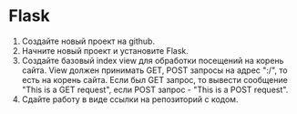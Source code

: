 # Flask
1. Создайте новый проект на github.
2. Начните новый проект и установите Flask.
3. Cоздайте базовый index view для обработки посещений на корень сайта. View должен принимать GET, POST запросы на адрес "<host>:<port>/", то есть на корень сайта. Если был GET запрос, то вывести сообщение "This is a GET request", если POST запрос - "This is a POST request".
4. Cдайте работу в виде ссылки на репозиторий с кодом.
